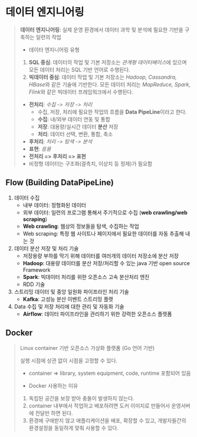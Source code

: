 # 데이터 엔지니어링
> **데이터 엔지니어링**: 실제 운영 환경에서 데이터 과학 및 분석에 필요한 기반을 구축하는 일련의 작업
> - 데이터 엔지니어링 유형
> 1. **SQL 중심**: 데이터의 작업 및 기본 저장소는 *관계형 데이터베이스*에 있으며 모든 데이터 처리는 SQL 기반 언어로 수행된다.
> 2. **빅데이터 중심**: 데이터 작업 및 기본 저장소는 *Hadoop, Cassandra, HBase*와 같은 기술에 기반한다. 모든 데이터 처리는 *MapReduce, Spark, Flink*와 같은 빅데이터 프레임워크에서 수행된다.
>
> - **전처리**: *수집 -> 저장 -> 처리*
>   - 수집, 저장, 처리에 필요한 작업의 흐름을 **Data PipeLine**이라고 한다.
>   - **수집**: 내/외부 데이터 연동 및 통합
>   - **저장**: 대용량/실시간 데이터 **분산** 저장
>   - **처리**: 데이터 선택, 변환, 통합, 축소
> - **후처리**: *처리 -> 탐색 -> 분석*
> - **표현**: *응용*
> - **전처리 => 후처리 => 표현**
> - 비정형 데이터는 구조화(결측치, 이상치 등 정제)가 필요함


## Flow (Building DataPipeLine)
1. 데이터 수집
   - 내부 데이터: 정형화된 데이터
   - 외부 데이터: 일련의 프로그램 통해서 주기적으로 수집 (**web crawling/web scraping**)
   - **Web crawling**: 웹상의 정보들을 탐색, 수집하는 작업
   - Web scraping: 특정 웹 사이트나 페이지에서 필요한 데이터를 자동 추출해 내는 것
2. 데이터 분산 저장 및 처리 기술
   - 저장용량 부하를 막기 위해 데이터를 여러개의 데이터 저장소에 분산 저장
   - **Hadoop**: 대용량 데이터를 분산 저장/처리할 수 있는 java 기반 open source Framework
   - **Spark**: 빅데이터 처리를 위한 오픈소스 고속 분산처리 엔진
   - RDD 기술
3. 스트리밍 데이터 및 중앙 일원화 파이프라인 처리 기술
   - **Kafka**: 고성능 분산 이벤트 스트리밍 플랫
4. Data 수집 및 저장 처리에 대한 관리 및 자동화 기술
   - **Airflow**: 데이터 파이프라인을 관리하기 위한 강력한 오픈소스 플렛폼


## Docker
> Linux container 기반 오픈소스 가상화 플랫폼 (Go 언어 기반)
>
> 실행 시점에 상관 없이 시점을 고정할 수 있다.
>
> - container => library, system equipment, code, runtime 포함되어 있음
>
> - Docker 사용하는 이유
> 1. 독립된 공간을 보장 받아 충돌이 발생하지 않는다.
> 2. container 내부에서 작업하고 배포하려면 도커 이미지로 만들어서 운영서버에 전달만 하면 된다.
> 3. 환경에 구애받지 않고 애플리케이션을 배포, 확장할 수 있고, 개발자들간의 환경설정을 동일하게 맞춰 사용할 수 있다.